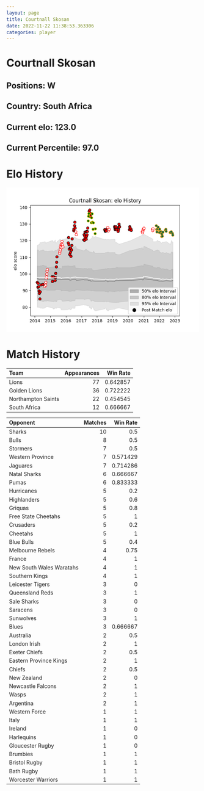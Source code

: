 ```yaml
---  
layout: page  
title: Courtnall Skosan  
date: 2022-11-22 11:38:53.363306  
categories: player  
---
```

# Courtnall Skosan

## Positions: W

## Country: South Africa

## Current elo: 123.0

## Current Percentile: 97.0

# Elo History


![elo history](history_CourtnallSkosan.png)
# Match History


| Team               |   Appearances |   Win Rate |
|:-------------------|--------------:|-----------:|
| Lions              |            77 |   0.642857 |
| Golden Lions       |            36 |   0.722222 |
| Northampton Saints |            22 |   0.454545 |
| South Africa       |            12 |   0.666667 |

| Opponent                 |   Matches |   Win Rate |
|:-------------------------|----------:|-----------:|
| Sharks                   |        10 |   0.5      |
| Bulls                    |         8 |   0.5      |
| Stormers                 |         7 |   0.5      |
| Western Province         |         7 |   0.571429 |
| Jaguares                 |         7 |   0.714286 |
| Natal Sharks             |         6 |   0.666667 |
| Pumas                    |         6 |   0.833333 |
| Hurricanes               |         5 |   0.2      |
| Highlanders              |         5 |   0.6      |
| Griquas                  |         5 |   0.8      |
| Free State Cheetahs      |         5 |   1        |
| Crusaders                |         5 |   0.2      |
| Cheetahs                 |         5 |   1        |
| Blue Bulls               |         5 |   0.4      |
| Melbourne Rebels         |         4 |   0.75     |
| France                   |         4 |   1        |
| New South Wales Waratahs |         4 |   1        |
| Southern Kings           |         4 |   1        |
| Leicester Tigers         |         3 |   0        |
| Queensland Reds          |         3 |   1        |
| Sale Sharks              |         3 |   0        |
| Saracens                 |         3 |   0        |
| Sunwolves                |         3 |   1        |
| Blues                    |         3 |   0.666667 |
| Australia                |         2 |   0.5      |
| London Irish             |         2 |   1        |
| Exeter Chiefs            |         2 |   0.5      |
| Eastern Province Kings   |         2 |   1        |
| Chiefs                   |         2 |   0.5      |
| New Zealand              |         2 |   0        |
| Newcastle Falcons        |         2 |   1        |
| Wasps                    |         2 |   1        |
| Argentina                |         2 |   1        |
| Western Force            |         1 |   1        |
| Italy                    |         1 |   1        |
| Ireland                  |         1 |   0        |
| Harlequins               |         1 |   0        |
| Gloucester Rugby         |         1 |   0        |
| Brumbies                 |         1 |   1        |
| Bristol Rugby            |         1 |   1        |
| Bath Rugby               |         1 |   1        |
| Worcester Warriors       |         1 |   1        |